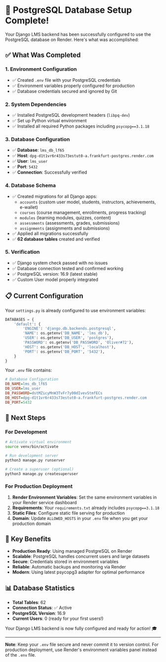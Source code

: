 # 🎉 PostgreSQL Database Setup Complete!

Your Django LMS backend has been successfully configured to use the PostgreSQL database on Render. Here's what was accomplished:

## ✅ What Was Completed

### 1. **Environment Configuration**
- ✅ Created `.env` file with your PostgreSQL credentials
- ✅ Environment variables properly configured for production
- ✅ Database credentials secured and ignored by Git

### 2. **System Dependencies**
- ✅ Installed PostgreSQL development headers (`libpq-dev`)
- ✅ Set up Python virtual environment
- ✅ Installed all required Python packages including `psycopg==3.1.18`

### 3. **Database Configuration**
- ✅ **Database**: `lms_db_lf65` 
- ✅ **Host**: `dpg-d1t1vr6r433s73estut0-a.frankfurt-postgres.render.com`
- ✅ **User**: `lms_user`
- ✅ **Port**: `5432`
- ✅ **Connection**: Successfully verified

### 4. **Database Schema**
- ✅ Created migrations for all Django apps:
  - `accounts` (custom user model, students, instructors, achievements, e-wallet)
  - `courses` (course management, enrollments, progress tracking)
  - `modules` (learning modules, quizzes, content)
  - `assessments` (assessments, grades, submissions)
  - `assignments` (assignments and submissions)
- ✅ Applied all migrations successfully
- ✅ **62 database tables** created and verified

### 5. **Verification**
- ✅ Django system check passed with no issues
- ✅ Database connection tested and confirmed working
- ✅ PostgreSQL version: 16.9 (latest stable)
- ✅ Custom User model properly integrated

## 📋 Current Configuration

Your `settings.py` is already configured to use environment variables:

```python
DATABASES = {
    'default': {
        'ENGINE': 'django.db.backends.postgresql',
        'NAME': os.getenv('DB_NAME', 'lms_db'),
        'USER': os.getenv('DB_USER', 'postgres'),
        'PASSWORD': os.getenv('DB_PASSWORD', 'Oliver#72'),
        'HOST': os.getenv('DB_HOST', 'localhost'),
        'PORT': os.getenv('DB_PORT', '5432'),
    }
}
```

Your `.env` file contains:
```ini
# Database Configuration
DB_NAME=lms_db_lf65
DB_USER=lms_user
DB_PASSWORD=dstMZicyMnW3TvFr7y00dIvevStmfECs
DB_HOST=dpg-d1t1vr6r433s73estut0-a.frankfurt-postgres.render.com
DB_PORT=5432
```

## 🚀 Next Steps

### For Development
```bash
# Activate virtual environment
source venv/bin/activate

# Run development server
python3 manage.py runserver

# Create a superuser (optional)
python3 manage.py createsuperuser
```

### For Production Deployment
1. **Render Environment Variables**: Set the same environment variables in your Render service dashboard
2. **Requirements**: Your `requirements.txt` already includes `psycopg==3.1.18`
3. **Static Files**: Configure static file serving for production
4. **Domain**: Update `ALLOWED_HOSTS` in your `.env` file when you get your production domain

## 🔧 Key Benefits

- **Production Ready**: Using managed PostgreSQL on Render
- **Scalable**: PostgreSQL handles concurrent users and large datasets
- **Secure**: Credentials stored in environment variables
- **Reliable**: Automatic backups and monitoring via Render
- **Modern**: Using latest psycopg3 adapter for optimal performance

## 📊 Database Statistics

- **Total Tables**: 62
- **Connection Status**: ✅ Active
- **PostgreSQL Version**: 16.9
- **Current Users**: 0 (ready for your first users!)

Your Django LMS backend is now fully configured and ready for action! 🎓

---

**Note**: Keep your `.env` file secure and never commit it to version control. For production deployment, use Render's environment variables panel instead of the `.env` file.